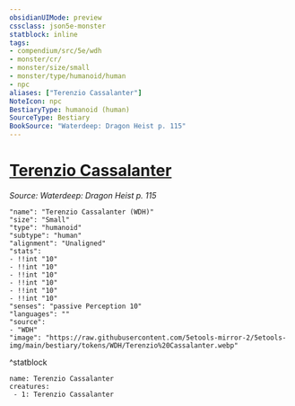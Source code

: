 ```yaml
---
obsidianUIMode: preview
cssclass: json5e-monster
statblock: inline
tags:
- compendium/src/5e/wdh
- monster/cr/
- monster/size/small
- monster/type/humanoid/human
- npc
aliases: ["Terenzio Cassalanter"]
NoteIcon: npc
BestiaryType: humanoid (human)
SourceType: Bestiary
BookSource: "Waterdeep: Dragon Heist p. 115"
---
```

# [Terenzio Cassalanter](2-Mechanics/CLI/bestiary/npc/terenzio-cassalanter-wdh.md)
*Source: Waterdeep: Dragon Heist p. 115*  

```statblock
"name": "Terenzio Cassalanter (WDH)"
"size": "Small"
"type": "humanoid"
"subtype": "human"
"alignment": "Unaligned"
"stats":
- !!int "10"
- !!int "10"
- !!int "10"
- !!int "10"
- !!int "10"
- !!int "10"
"senses": "passive Perception 10"
"languages": ""
"source":
- "WDH"
"image": "https://raw.githubusercontent.com/5etools-mirror-2/5etools-img/main/bestiary/tokens/WDH/Terenzio%20Cassalanter.webp"
```
^statblock

```encounter-table
name: Terenzio Cassalanter
creatures:
 - 1: Terenzio Cassalanter
```